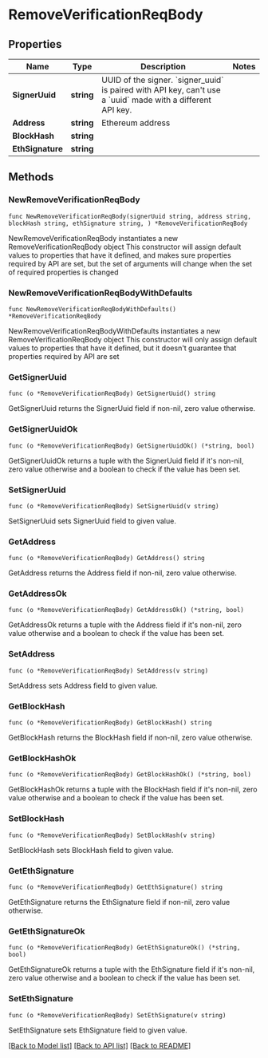 # RemoveVerificationReqBody

## Properties

Name | Type | Description | Notes
------------ | ------------- | ------------- | -------------
**SignerUuid** | **string** | UUID of the signer. &#x60;signer_uuid&#x60; is paired with API key, can&#39;t use a &#x60;uuid&#x60; made with a different API key. | 
**Address** | **string** | Ethereum address | 
**BlockHash** | **string** |  | 
**EthSignature** | **string** |  | 

## Methods

### NewRemoveVerificationReqBody

`func NewRemoveVerificationReqBody(signerUuid string, address string, blockHash string, ethSignature string, ) *RemoveVerificationReqBody`

NewRemoveVerificationReqBody instantiates a new RemoveVerificationReqBody object
This constructor will assign default values to properties that have it defined,
and makes sure properties required by API are set, but the set of arguments
will change when the set of required properties is changed

### NewRemoveVerificationReqBodyWithDefaults

`func NewRemoveVerificationReqBodyWithDefaults() *RemoveVerificationReqBody`

NewRemoveVerificationReqBodyWithDefaults instantiates a new RemoveVerificationReqBody object
This constructor will only assign default values to properties that have it defined,
but it doesn't guarantee that properties required by API are set

### GetSignerUuid

`func (o *RemoveVerificationReqBody) GetSignerUuid() string`

GetSignerUuid returns the SignerUuid field if non-nil, zero value otherwise.

### GetSignerUuidOk

`func (o *RemoveVerificationReqBody) GetSignerUuidOk() (*string, bool)`

GetSignerUuidOk returns a tuple with the SignerUuid field if it's non-nil, zero value otherwise
and a boolean to check if the value has been set.

### SetSignerUuid

`func (o *RemoveVerificationReqBody) SetSignerUuid(v string)`

SetSignerUuid sets SignerUuid field to given value.


### GetAddress

`func (o *RemoveVerificationReqBody) GetAddress() string`

GetAddress returns the Address field if non-nil, zero value otherwise.

### GetAddressOk

`func (o *RemoveVerificationReqBody) GetAddressOk() (*string, bool)`

GetAddressOk returns a tuple with the Address field if it's non-nil, zero value otherwise
and a boolean to check if the value has been set.

### SetAddress

`func (o *RemoveVerificationReqBody) SetAddress(v string)`

SetAddress sets Address field to given value.


### GetBlockHash

`func (o *RemoveVerificationReqBody) GetBlockHash() string`

GetBlockHash returns the BlockHash field if non-nil, zero value otherwise.

### GetBlockHashOk

`func (o *RemoveVerificationReqBody) GetBlockHashOk() (*string, bool)`

GetBlockHashOk returns a tuple with the BlockHash field if it's non-nil, zero value otherwise
and a boolean to check if the value has been set.

### SetBlockHash

`func (o *RemoveVerificationReqBody) SetBlockHash(v string)`

SetBlockHash sets BlockHash field to given value.


### GetEthSignature

`func (o *RemoveVerificationReqBody) GetEthSignature() string`

GetEthSignature returns the EthSignature field if non-nil, zero value otherwise.

### GetEthSignatureOk

`func (o *RemoveVerificationReqBody) GetEthSignatureOk() (*string, bool)`

GetEthSignatureOk returns a tuple with the EthSignature field if it's non-nil, zero value otherwise
and a boolean to check if the value has been set.

### SetEthSignature

`func (o *RemoveVerificationReqBody) SetEthSignature(v string)`

SetEthSignature sets EthSignature field to given value.



[[Back to Model list]](../README.md#documentation-for-models) [[Back to API list]](../README.md#documentation-for-api-endpoints) [[Back to README]](../README.md)


